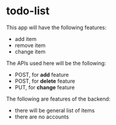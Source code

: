 # todo-list

This app will have the following features:
* add item
* remove item
* change item

The APIs used here will be the following:
* POST, for **add** feature
* POST, for **delete** feature
* PUT, for **change** feature

The following are features of the backend:
* there will be general list of items
* there are no accounts